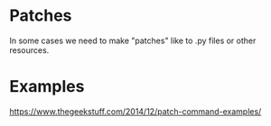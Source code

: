 # Patches
In some cases we need to make "patches" like to .py files or other resources.

# Examples
https://www.thegeekstuff.com/2014/12/patch-command-examples/
